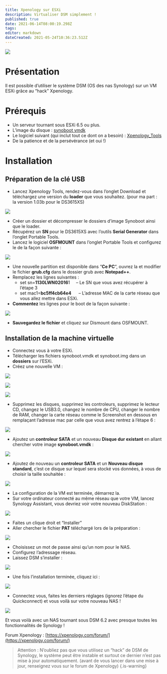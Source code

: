 ```yaml
---
title: Xpenology sur ESXi
description: Virtualiser DSM simplement !
published: true
date: 2021-06-14T08:00:19.298Z
tags: 
editor: markdown
dateCreated: 2021-05-24T10:36:23.512Z
---
```


![](https://i2.wp.com/labo-tech.fr/wp-content/uploads/2019/11/020_logo_esxi.jpg?resize=920%2C345&ssl=1)

# Présentation

Il est possible d’utiliser le système DSM (OS des nas Synology) sur un VM ESXi grâce au “hack” Xpenology.

# Prérequis

-   Un serveur tournant sous ESXi 6.5 ou plus.
-   L’image du disque : [synoboot vmdk](https://mega.nz/#!fdBWBJYB!P3MbGY2v_X_udUhaSgVBQZ74KNRf7vtjMCO39u1I91Y)
-   Le logiciel suivant (qui inclut tout ce dont on a besoin) : [Xpenology\_Tools](https://partages.papamica.fr/files/LOGICIELS/TECH/Xpenology/)
-   De la patience et de la persévérance (et oui !)

# Installation

## Préparation de la clé USB

-   Lancez Xpenology Tools, rendez-vous dans l’onglet Download et téléchargez une version du **loader** que vous souhaitez. (pour ma part : la version 1.03b pour le DS3615XS)

![](https://i1.wp.com/labo-tech.fr/wp-content/uploads/2019/11/syno2.png?resize=920%2C787&ssl=1)

-   Créer un dossier et décompresser le dossiers d’image Synoboot ainsi que le loader.
-   Récupérez un **SN** pour le DS3615XS avec l’outils **Serial Generator** dans l’onglet Portable Tools.
-   Lancez le logiciel **OSFMOUNT** dans l’onglet Portable Tools et configurez le de la façon suivante :

![](https://i2.wp.com/labo-tech.fr/wp-content/uploads/2019/11/syno3.png?resize=920%2C733&ssl=1)

-   Une nouvelle partition est disponible dans “**Ce PC**“, ouvrez la et modifier le fichier **grub.cfg** dans le dossier grub avec **Notepad++**.
-   Remplacez les lignes suivantes :
    -   set sn=**1130LWN02016**1     – Le SN que vous avez récupérer à l’étape 3
    -   set mac1=**bc5ff4cb64e4**      – L’adresse MAC de la carte réseau que vous allez mettre dans ESXi.
-   **Commentez** les lignes pour le boot de la façon suivante :

![](https://i1.wp.com/labo-tech.fr/wp-content/uploads/2019/11/vmsyno.png?resize=920%2C753&ssl=1)

-   **Sauvegardez le fichier** et cliquez sur Dismount dans OSFMOUNT.

## Installation de la machine virtuelle

-   Connectez vous à votre ESXi.
-   Télécharger les fichiers synoboot.vmdk et synoboot.img dans un **dossiers** sur l’ESXi.
-   Créez une nouvelle VM :

![](https://i2.wp.com/labo-tech.fr/wp-content/uploads/2019/11/vmsyno2.png?resize=920%2C582&ssl=1)

![](https://i1.wp.com/labo-tech.fr/wp-content/uploads/2019/11/vmsyno3.png?resize=920%2C584&ssl=1)

![](https://i1.wp.com/labo-tech.fr/wp-content/uploads/2019/11/vmsyno4.png?resize=920%2C583&ssl=1)

-   Supprimez les disques, supprimez les controleurs, supprimez le lecteur CD, changez le USB3.0, changez le nombre de CPU, changer le nombre de RAM, changer la carte réseau comme le Screenshot en dessous en remplaçant l’adresse mac par celle que vous avez rentrez à l’étape 6 :

![](https://i0.wp.com/labo-tech.fr/wp-content/uploads/2019/11/vmsyno5.png?resize=920%2C583&ssl=1)

-   Ajoutez un **controleur SATA** et un nouveau **Disque dur existant** en allant chercher votre image **synoboot.vmdk** :

![](https://i0.wp.com/labo-tech.fr/wp-content/uploads/2019/11/vmsyno6.png?resize=920%2C584&ssl=1)

-   Ajoutez de nouveau un **controleur SATA** et un **Nouveau disque standard**, c’est ce disque sur lequel sera stocké vos données, à vous de choisir la taille souhaitée :

![](https://i1.wp.com/labo-tech.fr/wp-content/uploads/2019/11/vmsyno7.png?resize=920%2C584&ssl=1)

-   La configuration de la VM est terminée, démarrez la.
-   Sur votre ordinateur connecté au même réseau que votre VM, lancez Synology Assistant, vous devriez voir votre nouveau DiskStation :

![](https://i1.wp.com/labo-tech.fr/wp-content/uploads/2019/11/vmsyno8.png?resize=920%2C603&ssl=1)

-   Faites un clique droit et “Installer”
-   Aller chercher le fichier **PAT** téléchargé lors de la préparation :

![](https://i0.wp.com/labo-tech.fr/wp-content/uploads/2019/11/vmsyno9.png?resize=920%2C637&ssl=1)

-   Choisissez un mot de passe ainsi qu’un nom pour le NAS.
-   Configurez l’adressage réseau.
-   Laissez DSM s’installer :

![](https://i0.wp.com/labo-tech.fr/wp-content/uploads/2019/11/vmsyno91.png?resize=920%2C726&ssl=1)

-   Une fois l’installation terminée, cliquez ici :

![](https://i0.wp.com/labo-tech.fr/wp-content/uploads/2019/11/vmsyno92.png?resize=920%2C725&ssl=1)

-   Connectez vous, faites les derniers réglages (ignorez l’étape du Quickconnect) et vous voilà sur votre nouveau NAS !

![](https://i1.wp.com/labo-tech.fr/wp-content/uploads/2019/11/vmsyno93-1.png?resize=920%2C417&ssl=1)

Et vous voilà avec un NAS tournant sous DSM 6.2 avec presque toutes les fonctionnalités de Synology !

Forum Xpenology : [https://xpenology.com/forum/](https://xpenology.com/forum/) 

> Attention : N’oubliez pas que vous utilisez un “hack” de DSM de Synology, le système peut être instable et surtout ce dernier n’est pas mise à jour automatiquement. (avant de vous lancer dans une mise à jour, renseignez vous sur le forum de Xpenology)
{.is-warning}